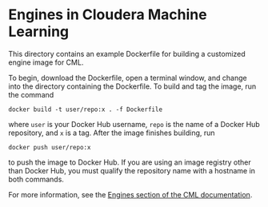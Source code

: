 # Engines in Cloudera Machine Learning
This directory contains an example Dockerfile for building a customized engine image for CML.

To begin, download the Dockerfile, open a terminal window, and change into the directory containing the Dockerfile. To build and tag the image, run the command
```shell
docker build -t user/repo:x . -f Dockerfile
```
where `user` is your Docker Hub username, `repo` is the name of a Docker Hub repository, and `x` is a tag. After the image finishes building, run
```shell
docker push user/repo:x
```
to push the image to Docker Hub. If you are using an image registry other than Docker Hub, you must qualify the repository name with a hostname in both commands. 

For more information, see the [Engines section of the CML documentation](https://docs.cloudera.com/machine-learning/cloud/engines/index.html).
